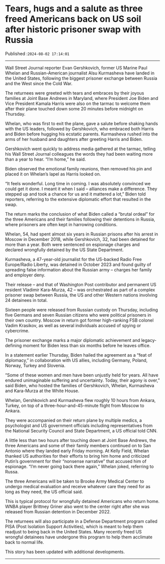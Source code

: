 # Tears, hugs and a salute as three freed Americans back on US soil after historic prisoner swap with Russia

Published :`2024-08-02 17:14:01`

---

Wall Street Journal reporter Evan Gershkovich, former US Marine Paul Whelan and Russian-American journalist Alsu Kurmasheva have landed in the United States, following the biggest prisoner exchange between Russia and the West since the Cold War.

The returnees were greeted with tears and embraces by their joyous families at Joint Base Andrews in Maryland, where President Joe Biden and Vice President Kamala Harris were also on the tarmac to welcome them after their plane touched down some 20 minutes before midnight on Thursday.

Whelan, who was first to exit the plane, gave a salute before shaking hands with the US leaders, followed by Gershkovich, who embraced both Harris and Biden before hugging his ecstatic parents. Kurmasheva rushed into the arms of her husband and daughters after greeting Harris and Biden.

Gershkovich went quickly to address media gathered at the tarmac, telling his Wall Street Journal colleagues the words they had been waiting more than a year to hear. “I’m home,” he said.

Biden observed the emotional family reunions, then removed his pin and placed it on Whelan’s lapel as Harris looked on.

“It feels wonderful. Long time in coming. I was absolutely convinced we could get it done. I meant it when I said – alliances make a difference. They stepped up and took a chance for us and it mattered a lot,” Biden told reporters, referring to the extensive diplomatic effort that resulted in the swap.

The return marks the conclusion of what Biden called a “brutal ordeal” for the three Americans and their families following their detentions in Russia, where prisoners are often kept in harrowing conditions.

Whelan, 54, had spent almost six years in Russian prisons after his arrest in Moscow in December 2018, while Gershkovich, 32, had been detained for more than a year. Both were sentenced on espionage charges and declared wrongfully detained by the US State Department.

Kurmasheva, a 47-year-old journalist for the US-backed Radio Free Europe/Radio Liberty, was detained in October 2023 and found guilty of spreading false information about the Russian army – charges her family and employer deny.

Their release – and that of Washington Post contributor and permanent US resident Vladimir Kara-Murza, 42 – was orchestrated as part of a complex prisoner swap between Russia, the US and other Western nations involving 24 detainees in total.

Sixteen people were released from Russian custody on Thursday, including five Germans and seven Russian citizens who were political prisoners in their own country. Moscow in return got former high-ranking FSB colonel Vadim Krasikov, as well as several individuals accused of spying or cybercrime.

The prisoner exchange marks a major diplomatic achievement and legacy-defining moment for Biden less than six months before he leaves office.

In a statement earlier Thursday, Biden hailed the agreement as a “feat of diplomacy,” in collaboration with US allies, including Germany, Poland, Norway, Turkey and Slovenia.

“Some of these women and men have been unjustly held for years. All have endured unimaginable suffering and uncertainty. Today, their agony is over,” said Biden, who hosted the families of Gershkovich, Whelan, Kurmasheva and Kara-Murza at the White House.

Whelan, Gershkovich and Kurmasheva flew roughly 10 hours from Ankara, Turkey, on top of a three-hour-and-45-minute flight from Moscow to Ankara.

They were accompanied on their return plane by multiple medics, a psychologist and US government officials including representatives from the National Security Council and State Department, a US official told CNN.

A little less than two hours after touching down at Joint Base Andrews, the three Americans and some of their family members continued on to San Antonio where they landed early Friday morning. At Kelly Field, Whelan thanked US authorities for their efforts to bring him home and criticized Putin’s government for their “nonsense narrative” that accused him of espionage. “I’m never going back there again,” Whelan joked, referring to Russa.

The three Americans will be taken to Brooke Army Medical Center to undergo medical evaluation and receive whatever care they need for as long as they need, the US official said.

This is typical protocol for wrongfully detained Americans who return home. WNBA player Brittney Griner also went to the center right after she was released from Russian detention in December 2022.

The returnees will also participate in a Defense Department program called PISA (Post Isolation Support Activities), which is meant to help them readjust to being back in the United States. Many recently freed US wrongful detainees have undergone this program to help them acclimate back to normal life.

This story has been updated with additional developments.

---


